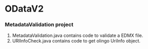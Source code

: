 # ODataV2

### MetadataValidation project 
1. MetadataValidation.java contains code to validate a EDMX file.
2. URIInfoCheck.java contains code to get olingo UriInfo object.
